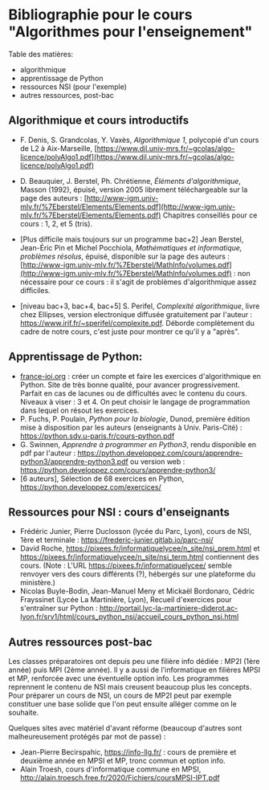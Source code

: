 Bibliographie pour le cours "Algorithmes pour l'enseignement"
=============================================================

Table des matières:
- algorithmique
- apprentissage de Python
- ressources NSI (pour l'exemple)
- autres ressources, post-bac


Algorithmique et cours introductifs
-----------------------------------

- F. Denis, S. Grandcolas, Y. Vaxès, _Algorithmique 1_, polycopié d'un cours de L2 à Aix-Marseille, [https://www.dil.univ-mrs.fr/~gcolas/algo-licence/polyAlgo1.pdf](https://www.dil.univ-mrs.fr/~gcolas/algo-licence/polyAlgo1.pdf)

- D. Beauquier, J. Berstel, Ph. Chrétienne, _Éléments d'algorithmique_, Masson (1992), épuisé, version 2005 librement téléchargeable sur la page des auteurs :  [http://www-igm.univ-mlv.fr/%7Eberstel/Elements/Elements.pdf](http://www-igm.univ-mlv.fr/%7Eberstel/Elements/Elements.pdf) Chapitres conseillés pour ce cours : 1, 2, et 5 (tris).


- [Plus difficile mais toujours sur un programme bac+2] Jean Berstel, Jean-Éric Pin et Michel Pocchiola, _Mathématiques et informatique, problèmes résolus_, épuisé, disponible sur la page des auteurs : [http://www-igm.univ-mlv.fr/%7Eberstel/MathInfo/volumes.pdf](http://www-igm.univ-mlv.fr/%7Eberstel/MathInfo/volumes.pdf) : non nécessaire pour ce cours : il s'agit de problèmes d'algorithmique assez difficiles.

- [niveau bac+3, bac+4, bac+5] S. Perifel, _Complexité algorithmique_, livre chez Ellipses, version electronique diffusée gratuitement par l'auteur :  https://www.irif.fr/~sperifel/complexite.pdf. Déborde complètement du cadre de notre cours, c'est juste pour montrer ce qu'il y a "après".



Apprentissage de Python:
------------------------
- [france-ioi.org](https://www.france-ioi.org/algo/chapters.php) : créer un compte et faire les exercices d'algorithmique en Python. Site de très bonne qualité, pour avancer progressivement. Parfait en cas de lacunes ou de difficultés avec le contenu du cours. Niveaux à viser : 3 et 4. On peut choisir le langage de programmation dans lequel on résout les exercices.
- P. Fuchs, P. Poulain, _Python pour la biologie_, Dunod, première édition mise à disposition par les auteurs (enseignants à Univ. Paris-Cité) : https://python.sdv.u-paris.fr/cours-python.pdf
- G. Swinnen, _Apprendre à programmer en Python3_, rendu disponible en pdf par l'auteur : https://python.developpez.com/cours/apprendre-python3/apprendre-python3.pdf ou version web : https://python.developpez.com/cours/apprendre-python3/
- [6 auteurs], Sélection de 68 exercices en Python, https://python.developpez.com/exercices/


Ressources pour NSI : cours d'enseignants
-----------------------------------------

- Frédéric Junier, Pierre Duclosson (lycée du Parc, Lyon), cours de NSI, 1ère et terminale : https://frederic-junier.gitlab.io/parc-nsi/ 
- David Roche,  https://pixees.fr/informatiquelycee/n_site/nsi_prem.html et https://pixees.fr/informatiquelycee/n_site/nsi_term.html contiennent des cours. (Note : L'URL https://pixees.fr/informatiquelycee/ semble renvoyer vers des cours différents (?), hébergés sur une plateforme du ministère.)
-  Nicolas Buyle-Bodin, Jean-Manuel Meny et Mickaël Bordonaro, Cédric Frayssinet (Lycée La Martinière, Lyon), Recueil d'exercices pour s'entraîner sur Python : http://portail.lyc-la-martiniere-diderot.ac-lyon.fr/srv1/html/cours_python_nsi/accueil_cours_python_nsi.html

Autres ressources post-bac
-------------------

Les classes préparatoires ont depuis peu une filière info dédiée : MP2I (1ère année) puis MPI (2ème année). Il y a aussi de l'informatique en filières MPSI et MP, renforcée avec une éventuelle option info.
Les programmes reprennent le contenu de NSI mais creusent beaucoup plus les concepts. Pour préparer un cours de NSI, un cours de MP2I peut par exemple constituer une base solide que l'on peut ensuite alléger comme on le souhaite.

Quelques sites avec matériel d'avant réforme (beaucoup d'autres sont malheureusement protégés par mot de passe) :

- Jean-Pierre Becirspahic, https://info-llg.fr/ : cours de première et deuxième année en MPSI et MP, tronc commun et option info.
- Alain Troesh, cours d'informatique commune en MPSI, http://alain.troesch.free.fr/2020/Fichiers/coursMPSI-IPT.pdf



